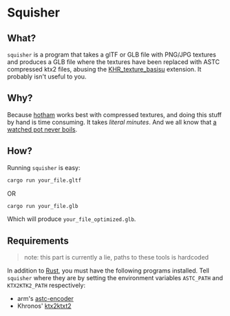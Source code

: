 # Squisher

## What?
`squisher` is a program that takes a glTF or GLB file with PNG/JPG textures and produces a GLB file where the textures have been replaced with ASTC compressed ktx2 files, abusing the [KHR_texture_basisu](https://github.com/KhronosGroup/glTF/blob/main/extensions/2.0/Khronos/KHR_texture_basisu/README.md) extension. It probably isn't useful to you.

## Why?
Because [hotham](https://github.com/leetvr/hotham) works best with compressed textures, and doing this stuff by hand is time consuming. It takes *literal minutes*. And we all know that [a watched pot never boils](https://www.youtube.com/watch?v=eTFBxp0VW9M).

## How?
Running `squisher` is easy:

````bash
cargo run your_file.gltf
````

OR

````bash
cargo run your_file.glb
````

Which will produce `your_file_optimized.glb`.

## Requirements
 > note: this part is currently a lie, paths to these tools is hardcoded
 
In addition to [Rust](https://rustup.rs/), you must have the following programs installed. Tell `squisher` where they are by setting the environment variables `ASTC_PATH` and `KTX2KTK2_PATH` respectively:

- arm's [astc-encoder](https://github.com/ARM-software/astc-encoder)
- Khronos' [ktx2ktxt2](https://github.khronos.org/KTX-Software/ktxtools/ktx2ktx2.html)
